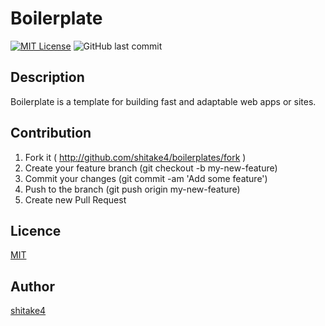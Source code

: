 # Boilerplate
[![MIT License](http://img.shields.io/badge/license-MIT-blue.svg?style=flat)](LICENSE)
![GitHub last commit](https://img.shields.io/github/last-commit/shitake4/dev-environment.svg)

## Description
Boilerplate is a template for building fast and adaptable web apps or sites.

## Contribution
1. Fork it ( http://github.com/shitake4/boilerplates/fork )
1. Create your feature branch (git checkout -b my-new-feature)
1. Commit your changes (git commit -am 'Add some feature')
1. Push to the branch (git push origin my-new-feature)
1. Create new Pull Request


## Licence
[MIT](LICENSE)

## Author
[shitake4](https://github.com/shitake4)
